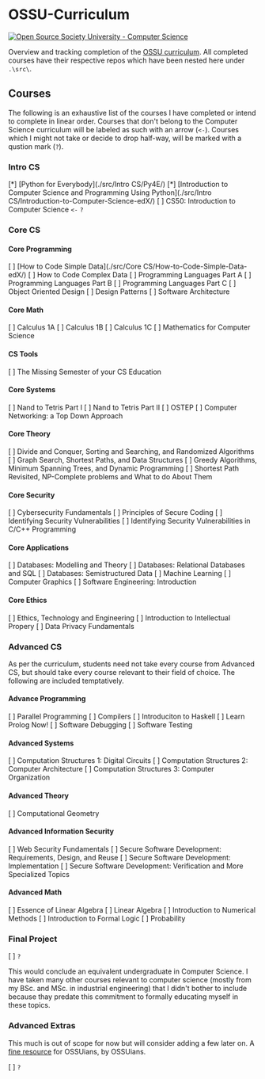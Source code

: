 # OSSU-Curriculum

[![Open Source Society University - Computer Science](https://img.shields.io/badge/OSSU-computer--science-blue.svg)](https://github.com/ossu/computer-science)

Overview and tracking completion of the [OSSU curriculum](https://github.com/ossu/computer-science). All completed courses have their respective repos which have been nested here under `.\src\`.

## Courses

The following is an exhaustive list of the courses I have completed or intend to complete in linear order. Courses that don't belong to the Computer Science curriculum will be labeled as such with an arrow (`<-`). Courses which I might not take or decide to drop half-way, will be marked with a qustion mark (`?`).

### Intro CS

[\*] [Python for Everybody](./src/Intro CS/Py4E/)
[\*] [Introduction to Computer Science and Programming Using Python](./src/Intro CS/Introduction-to-Computer-Science-edX/)
[ ] CS50: Introduction to Computer Science `<-` `?`

### Core CS

#### Core Programming

[ ] [How to Code Simple Data](./src/Core CS/How-to-Code-Simple-Data-edX/)
[ ] How to Code Complex Data
[ ] Programming Languages Part A
[ ] Programming Languages Part B
[ ] Programming Languages Part C
[ ] Object Oriented Design
[ ] Design Patterns
[ ] Software Architecture

#### Core Math

[ ] Calculus 1A
[ ] Calculus 1B
[ ] Calculus 1C
[ ] Mathematics for Computer Science

#### CS Tools

[ ] The Missing Semester of your CS Education

#### Core Systems

[ ] Nand to Tetris Part I
[ ] Nand to Tetris Part II
[ ] OSTEP
[ ] Computer Networking: a Top Down Approach

#### Core Theory

[ ] Divide and Conquer, Sorting and Searching, and Randomized Algorithms
[ ] Graph Search, Shortest Paths, and Data Structures
[ ] Greedy Algorithms, Minimum Spanning Trees, and Dynamic Programming
[ ] Shortest Path Revisited, NP-Complete problems and What to do About Them

#### Core Security

[ ] Cybersecurity Fundamentals
[ ] Principles of Secure Coding
[ ] Identifying Security Vulnerabilities
[ ] Identifying Security Vulnerabilities in C/C++ Programming

#### Core Applications

[ ] Databases: Modelling and Theory
[ ] Databases: Relational Databases and SQL
[ ] Databases: Semistructured Data
[ ] Machine Learning
[ ] Computer Graphics
[ ] Software Engineering: Introduction

#### Core Ethics
[ ] Ethics, Technology and Engineering
[ ] Introduction to Intellectual Propery
[ ] Data Privacy Fundamentals

### Advanced CS

As per the curriculum, students need not take every course from Advanced CS, but should take every course relevant to their field of choice. The following are included temptatively.

#### Advance Programming

[ ] Parallel Programming
[ ] Compilers
[ ] Introduciton to Haskell
[ ] Learn Prolog Now!
[ ] Software Debugging
[ ] Software Testing

#### Advanced Systems

[ ] Computation Structures 1: Digital Circuits
[ ] Computation Structures 2: Computer Architecture
[ ] Computation Structures 3: Computer Organization

#### Advanced Theory

[ ] Computational Geometry

#### Advanced Information Security

[ ] Web Security Fundamentals
[ ] Secure Software Development: Requirements, Design, and Reuse
[ ] Secure Software Development: Implementation
[ ] Secure Software Development: Verification and More Specialized Topics

#### Advanced Math

[ ] Essence of Linear Algebra
[ ] Linear Algebra
[ ] Introduction to Numerical Methods
[ ] Introduction to Formal Logic
[ ] Probability

### Final Project

[ ] `?`

This would conclude an equivalent undergraduate in Computer Science. I have taken many other courses relevant to computer science (mostly from my BSc. and MSc. in industrial engineering) that I didn't bother to include because thay predate this commitment to formally educating myself in these topics.

### Advanced Extras

This much is out of scope for now but will consider adding a few later on. A [fine resource](https://github.com/ossu/computer-science/blob/master/extras/courses.md) for OSSUians, by OSSUians.

[ ] `?`
